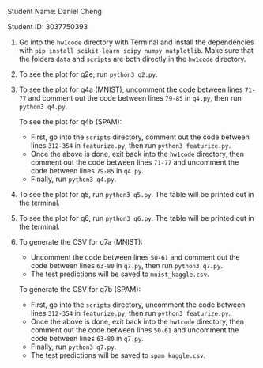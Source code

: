 Student Name: Daniel Cheng

Student ID: 3037750393

1. Go into the `hw1code` directory with Terminal and install the dependencies with `pip install scikit-learn scipy numpy matplotlib`. Make sure that the folders `data` and `scripts` are both directly in the `hw1code` directory.
2. To see the plot for q2e, run `python3 q2.py`.
3. To see the plot for q4a (MNIST), uncomment the code between lines `71-77` and comment out the code between lines `79-85` in `q4.py`, then run `python3 q4.py`.
   
   To see the plot for q4b (SPAM):
   - First, go into the `scripts` directory, comment out the code between lines `312-354` in `featurize.py`, then run `python3 featurize.py`.
   - Once the above is done, exit back into the `hw1code` directory, then comment out the code between lines `71-77` and uncomment the code between lines `79-85` in `q4.py`.
   - Finally, run `python3 q4.py`.

4. To see the plot for q5, run `python3 q5.py`. The table will be printed out in the terminal.
5. To see the plot for q6, run `python3 q6.py`. The table will be printed out in the terminal.
6. To generate the CSV for q7a (MNIST):
   - Uncomment the code between lines `50-61` and comment out the code between lines `63-80` in `q7.py`, then run `python3 q7.py`.
   - The test predictions will be saved to `mnist_kaggle.csv`.
   
   To generate the CSV for q7b (SPAM):
   - First, go into the `scripts` directory, uncomment the code between lines `312-354` in `featurize.py`, then run `python3 featurize.py`.
   - Once the above is done, exit back into the `hw1code` directory, then comment out the code between lines `50-61` and uncomment the code between lines `63-80` in `q7.py`.
   - Finally, run `python3 q7.py`.
   - The test predictions will be saved to `spam_kaggle.csv`.
